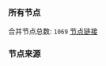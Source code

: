 ### 所有节点
合并节点总数: `1069`
[节点链接](https://raw.githubusercontent.com/rzhy1/11/master/sub/sub_merge_base64.txt)

### 节点来源
